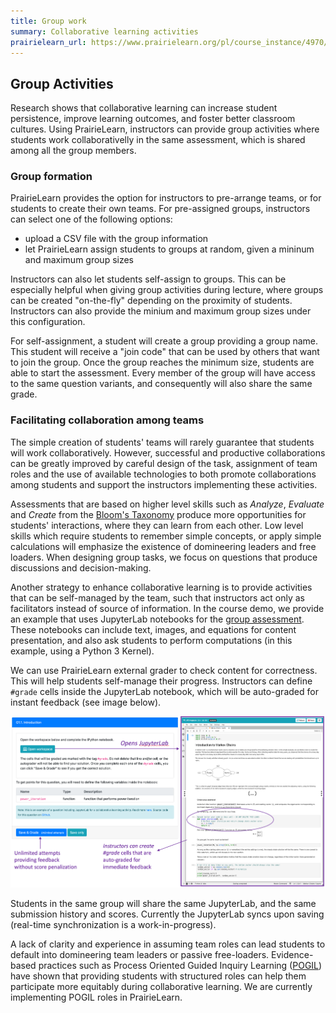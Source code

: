 ```yaml
---
title: Group work
summary: Collaborative learning activities
prairielearn_url: https://www.prairielearn.org/pl/course_instance/4970/assessment/2316938
---
```


## Group Activities

Research shows that collaborative learning can increase student persistence, improve learning outcomes, and foster better classroom cultures. Using PrairieLearn, instructors can provide group activities where students work collaborativelly in the same assessment, which is shared among all the group members.

### Group formation

PrairieLearn provides the option for instructors to pre-arrange teams, or for students to create their own teams. For pre-assigned groups, instructors can select one of the following options:

- upload a CSV file with the group information
- let PrairieLearn assign students to groups at random, given a mininum and maximum group sizes

Instructors can also let students self-assign to groups. This can be especially helpful when giving group activities during lecture, where groups can be created "on-the-fly" depending on the proximity of students. Instructors can also provide the minium and maximum group sizes under this configuration.

For self-assignment, a student will create a group providing a group name. This student will receive a "join code" that can be used by others that want to join the group. Once the group reaches the minimum size, students are able to start the assessment. Every member of the group will have access to the same question variants, and consequently will also share the same grade.

### Facilitating collaboration among teams

The simple creation of students' teams will rarely guarantee that students will work collaboratively. However, successful and productive collaborations can be greatly improved by careful design of the task, assignment of team roles and the use of available technologies to both promote collaborations among students and support the instructors implementing these activities.

Assessments that are based on higher level skills such as _Analyze_, _Evaluate_ and _Create_ from the [Bloom's Taxonomy](https://en.wikipedia.org/wiki/Bloom's_taxonomy) produce more opportunities for students' interactions, where they can learn from each other. Low level skills which require students to remember simple concepts, or apply simple calculations will emphasize the existence of domineering leaders and free loaders. When designing group tasks, we focus on questions that produce discussions and decision-making.

Another strategy to enhance collaborative learning is to provide activities that can be self-managed by the team, such that instructors act only as facilitators instead of source of information. In the course demo, we provide an example that uses JupyterLab notebooks for the [group assessment](https://www.prairielearn.org/pl/course_instance/128605/assessment/2310480). These notebooks can include text, images, and equations for content presentation, and also ask students to perform computations (in this example, using a Python 3 Kernel).

We can use PrairieLearn external grader to check content for correctness. This will help students self-manage their progress. Instructors can define `#grade` cells inside the JupyterLab notebook, which will be auto-graded for instant feedback (see image below).

![](group-page1.png)

Students in the same group will share the same JupyterLab, and the same submission history and scores. Currently the JupyterLab syncs upon saving (real-time synchronization is a work-in-progress).

A lack of clarity and experience in assuming team roles can lead students to default into domineering team leaders or passive free-loaders. Evidence-based practices such as Process Oriented Guided Inquiry Learning ([POGIL](https://pogil.org)) have shown that providing students with structured roles can help them participate more equitably during collaborative learning. We are currently implementing POGIL roles in PrairieLearn.
